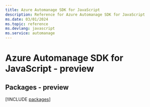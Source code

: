 ```yaml
---
title: Azure Automanage SDK for JavaScript
description: Reference for Azure Automanage SDK for JavaScript
ms.date: 03/01/2024
ms.topic: reference
ms.devlang: javascript
ms.service: automanage
---
```

# Azure Automanage SDK for JavaScript - preview
## Packages - preview
[!INCLUDE [packages](automanage-index.md)]
